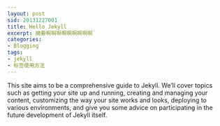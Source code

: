 ```yaml
---
layout: post
sid: 20131227001
title: Hello Jekyll
excerpt: 摘要啊啊啊啊啊啊啊啊啊
categories:
- Blogging
tags:
- jekyll
- 标签使用方法
---
```

This site aims to be a comprehensive guide to Jekyll. 
We’ll cover topics such as getting your site up and running, 
creating and managing your content, customizing the way your site works and looks, 
deploying to various environments, and give you some advice on participating in the 
future development of Jekyll itself.